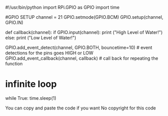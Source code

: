 #!/usr/bin/python
import RPi.GPIO as GPIO
import time
 
#GPIO SETUP
channel = 21
GPIO.setmode(GPIO.BCM)
GPIO.setup(channel, GPIO.IN)
 
def callback(channel):
        if GPIO.input(channel):
                print ("High Level of Water!")
        else:
                print ("Low Level of Water!")
        
        
 
GPIO.add_event_detect(channel, GPIO.BOTH, bouncetime=10)  # event detections for the pins goes HIGH or LOW
GPIO.add_event_callback(channel, callback)  # call back for repeating the function 
 
# infinite loop
while True:
        time.sleep(1)


You can copy and paste the code if you want
No copyright for this code
